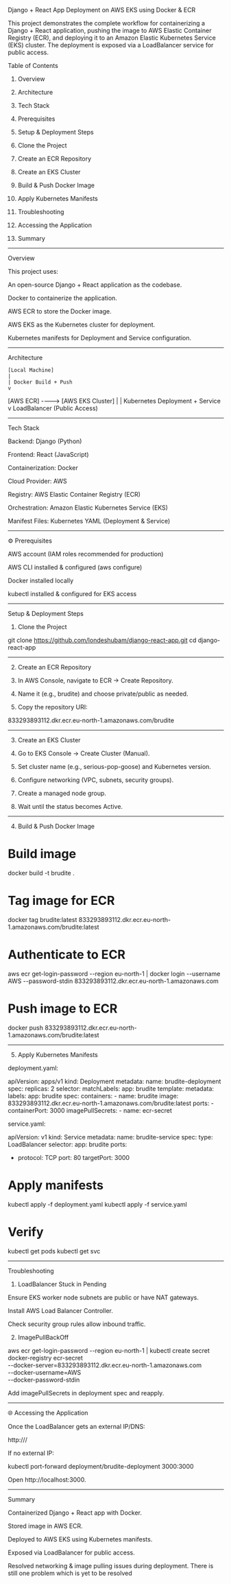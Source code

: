 Django + React App Deployment on AWS EKS using Docker & ECR

This project demonstrates the complete workflow for containerizing a Django + React application, pushing the image to AWS Elastic Container Registry (ECR), and deploying it to an Amazon Elastic Kubernetes Service (EKS) cluster. The deployment is exposed via a LoadBalancer service for public access.

 Table of Contents

1. Overview


2. Architecture


3. Tech Stack


4. Prerequisites


5. Setup & Deployment Steps

1. Clone the Project

2. Create an ECR Repository

3. Create an EKS Cluster

4. Build & Push Docker Image

5. Apply Kubernetes Manifests



6. Troubleshooting


7. Accessing the Application


8. Summary




---

 Overview

This project uses:

An open-source Django + React application as the codebase.

Docker to containerize the application.

AWS ECR to store the Docker image.

AWS EKS as the Kubernetes cluster for deployment.

Kubernetes manifests for Deployment and Service configuration.



---

Architecture

    [Local Machine]
    |
    | Docker Build + Push
    v
[AWS ECR] ----> [AWS EKS Cluster]
                     |
                     | Kubernetes Deployment + Service
                     v
               LoadBalancer (Public Access)


---

 Tech Stack

Backend: Django (Python)

Frontend: React (JavaScript)

Containerization: Docker

Cloud Provider: AWS

Registry: AWS Elastic Container Registry (ECR)

Orchestration: Amazon Elastic Kubernetes Service (EKS)

Manifest Files: Kubernetes YAML (Deployment & Service)



---

⚙ Prerequisites

AWS account (IAM roles recommended for production)

AWS CLI installed & configured (aws configure)

Docker installed locally

kubectl installed & configured for EKS access



---

 Setup & Deployment Steps

1. Clone the Project

git clone https://github.com/londeshubam/django-react-app.git
cd django-react-app


---

2. Create an ECR Repository

1. In AWS Console, navigate to ECR → Create Repository.


2. Name it (e.g., brudite) and choose private/public as needed.


3. Copy the repository URI:

833293893112.dkr.ecr.eu-north-1.amazonaws.com/brudite




---

3. Create an EKS Cluster

1. Go to EKS Console → Create Cluster (Manual).


2. Set cluster name (e.g., serious-pop-goose) and Kubernetes version.


3. Configure networking (VPC, subnets, security groups).


4. Create a managed node group.


5. Wait until the status becomes Active.




---

4. Build & Push Docker Image

# Build image
docker build -t brudite .

# Tag image for ECR
docker tag brudite:latest 833293893112.dkr.ecr.eu-north-1.amazonaws.com/brudite:latest

# Authenticate to ECR
aws ecr get-login-password --region eu-north-1 | docker login --username AWS --password-stdin 833293893112.dkr.ecr.eu-north-1.amazonaws.com

# Push image to ECR
docker push 833293893112.dkr.ecr.eu-north-1.amazonaws.com/brudite:latest


---

5. Apply Kubernetes Manifests

deployment.yaml:

apiVersion: apps/v1
kind: Deployment
metadata:
  name: brudite-deployment
spec:
  replicas: 2
  selector:
    matchLabels:
      app: brudite
  template:
    metadata:
      labels:
        app: brudite
    spec:
      containers:
      - name: brudite
        image: 833293893112.dkr.ecr.eu-north-1.amazonaws.com/brudite:latest
        ports:
        - containerPort: 3000
      imagePullSecrets:
      - name: ecr-secret

service.yaml:

apiVersion: v1
kind: Service
metadata:
  name: brudite-service
spec:
  type: LoadBalancer
  selector:
    app: brudite
  ports:
  - protocol: TCP
    port: 80
    targetPort: 3000

# Apply manifests
kubectl apply -f deployment.yaml
kubectl apply -f service.yaml

# Verify
kubectl get pods
kubectl get svc


---

Troubleshooting

1. LoadBalancer Stuck in Pending

Ensure EKS worker node subnets are public or have NAT gateways.

Install AWS Load Balancer Controller.

Check security group rules allow inbound traffic.


2. ImagePullBackOff

aws ecr get-login-password --region eu-north-1 | kubectl create secret docker-registry ecr-secret \
--docker-server=833293893112.dkr.ecr.eu-north-1.amazonaws.com \
--docker-username=AWS \
--docker-password-stdin

Add imagePullSecrets in deployment spec and reapply.


---

🌐 Accessing the Application

Once the LoadBalancer gets an external IP/DNS:

http://<EXTERNAL-IP>/

If no external IP:

kubectl port-forward deployment/brudite-deployment 3000:3000

Open http://localhost:3000.


---

Summary

Containerized Django + React app with Docker.

Stored image in AWS ECR.

Deployed to AWS EKS using Kubernetes manifests.

Exposed via LoadBalancer for public access.

Resolved networking & image pulling issues during deployment.
There is still one problem which is yet to be resolved
